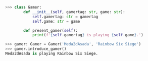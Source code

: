 ```python
>>> class Gamer:
        def __init__(self, gamertag: str, game: str):
            self.gamertag: str = gamertag
            self.game: str = game

        def present_gamer(self):
            print(f'{self.gamertag} is playing {self.game}.')

>>> gamer: Gamer = Gamer('Meda2dAsada', 'Rainbow Six Siege')
>>> gamer.introduce_gamer()
Meda2dAsada is playing Rainbow Six Siege.
```
<!---
Meda2dAsada/Meda2dAsada is a ✨ special ✨ repository because its `README.md` (this file) appears on your GitHub profile.
You can click the Preview link to take a look at your changes.
--->
